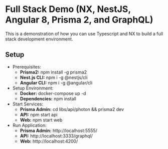 # Full Stack Demo (NX, NestJS, Angular 8, Prisma 2, and GraphQL)
This is a demonstration of how you can use Typescript and NX to build a
full stack development environment. 

## Setup
* Prerequisites: 
    * **Prisma2:** npm install -g prisma2
    * **Nest.js CLI:** npm i -g @nestjs/cli
    * **Angular CLI:** npm i -g @angular/cli
* Setup Environment:
    * **Docker:** docker-compose up -d
    * **Dependencies:** npm install
* Start Services: 
    * **Prisma Admin:** cd libs/api/photon && prisma2 dev
    * **API:** npm start api
    * **Web:** npm start web
* Run Application: 
    * **Prisma Admin:** http://localhost:5555/
    * **API:** http://localhost:3333/graphql/
    * **Web:** http://localhost:4200/
